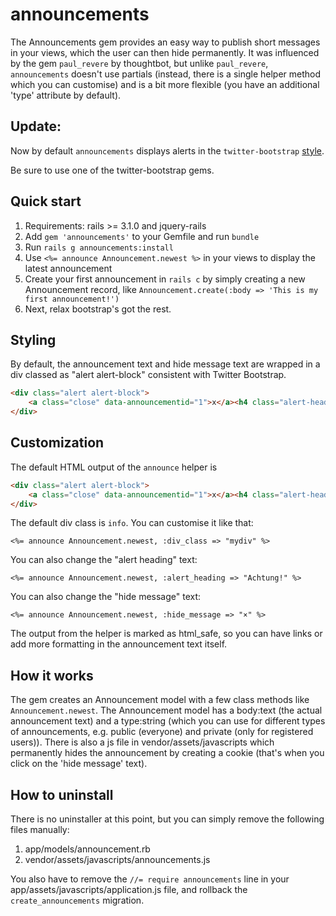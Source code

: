 # announcements

The Announcements gem provides an easy way to publish short messages in your views, which the user can then hide permanently.
It was influenced by the gem `paul_revere` by thoughtbot, but unlike `paul_revere`, `announcements` doesn't use partials (instead,
there is a single helper method which you can customise) and is a bit more flexible (you have an additional 'type' attribute by default).

## Update:

Now by default `announcements` displays alerts in the `twitter-bootstrap` [style](http://twitter.github.com/bootstrap/components.html#alerts).

Be sure to use one of the twitter-bootstrap gems.

## Quick start

1. Requirements: rails >= 3.1.0 and jquery-rails
2. Add `gem 'announcements'` to your Gemfile and run `bundle`
3. Run `rails g announcements:install`
4. Use `<%= announce Announcement.newest %>` in your views to display the latest announcement
5. Create your first announcement in `rails c` by simply creating a new Announcement record, like `Announcement.create(:body => 'This is my first announcement!')`
6. Next, relax bootstrap's got the rest.

## Styling

By default, the announcement text and hide message text are wrapped in a div classed as "alert alert-block" consistent with Twitter Bootstrap. 

```html
<div class="alert alert-block">
	<a class="close" data-announcementid="1">x</a><h4 class="alert-heading">Warning!</h4>check yo self
</div>
```

## Customization

The default HTML output of the `announce` helper is

```html
<div class="alert alert-block">
	<a class="close" data-announcementid="1">x</a><h4 class="alert-heading">Warning!</h4>check yo self
</div>
```

The default div class is `info`. You can customise it like that:

```
<%= announce Announcement.newest, :div_class => "mydiv" %>
```

You can also change the "alert heading" text:

```
<%= announce Announcement.newest, :alert_heading => "Achtung!" %>
```

You can also change the "hide message" text:

```
<%= announce Announcement.newest, :hide_message => "×" %>
```

The output from the helper is marked as html_safe, so you can have links or add more formatting in the announcement text itself.

## How it works

The gem creates an Announcement model with a few class methods like `Announcement.newest`. The Announcement model has a body:text (the actual announcement text) 
and a type:string (which you can use for different types of announcements, e.g. public (everyone) and private (only for registered users)). There is also a js file in vendor/assets/javascripts
which permanently hides the announcement by creating a cookie (that's when you click on the 'hide message' text).

## How to uninstall

There is no uninstaller at this point, but you can simply remove the following files manually:

1. app/models/announcement.rb
2. vendor/assets/javascripts/announcements.js

You also have to remove the `//= require announcements` line in your app/assets/javascripts/application.js file, and rollback the `create_announcements` migration.